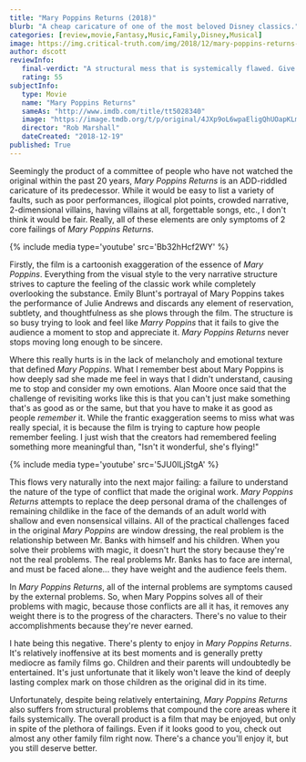 ```yaml
---
title: "Mary Poppins Returns (2018)"
blurb: "A cheap caricature of one of the most beloved Disney classics."
categories: [review,movie,Fantasy,Music,Family,Disney,Musical]
image: https://img.critical-truth.com/img/2018/12/mary-poppins-returns-cover.jpg
author: dscott
reviewInfo:
   final-verdict: "A structural mess that is systemically flawed. Give it a pass."
   rating: 55
subjectInfo:
   type: Movie
   name: "Mary Poppins Returns"
   sameAs: "http://www.imdb.com/title/tt5028340"
   image: "https://image.tmdb.org/t/p/original/4JXp9oL6wpaEligQhUOapKLmZHi.jpg"
   director: "Rob Marshall"
   dateCreated: "2018-12-19"
published: True
---
```



Seemingly the product of a committee of people who have not watched the original within the past 20 years, *Mary Poppins Returns* is an ADD-riddled caricature of its predecessor. While it would be easy to list a variety of faults, such as poor performances, illogical plot points, crowded narrative, 2-dimensional villains, having villains at all, forgettable songs, etc., I don't think it would be fair. Really, all of these elements are only symptoms of 2 core failings of *Mary Poppins Returns*.

{% include media type='youtube' src='Bb32hHcf2WY' %}

Firstly, the film is a cartoonish exaggeration of the essence of *Mary Poppins*. Everything from the visual style to the very narrative structure strives to capture the feeling of the classic work while completely overlooking the substance. Emily Blunt's portrayal of Mary Poppins takes the performance of Julie Andrews and discards any element of reservation, subtlety, and thoughtfulness as she plows through the film. The structure is so busy trying to look and feel like *Marry Poppins* that it fails to give the audience a moment to stop and appreciate it. *Mary Poppins Returns* never stops moving long enough to be sincere.

Where this really hurts is in the lack of melancholy and emotional texture that defined *Mary Poppins*. What I remember best about Mary Poppins is how deeply sad she made me feel in ways that I didn't understand, causing me to stop and consider my own emotions. Alan Moore once said that the challenge of revisiting works like this is that you can't just make something that's as good as or the same, but that you have to make it as good as people *remember* it. While the frantic exaggeration seems to miss what was really special, it is because the film is trying to capture how people remember feeling. I just wish that the creators had remembered feeling something more meaningful than, "Isn't it wonderful, she's flying!"

{% include media type='youtube' src='5JU0ILjStgA' %}

This flows very naturally into the next major failing: a failure to understand the nature of the type of conflict that made the original work. *Mary Poppins Returns* attempts to replace the deep personal drama of the challenges of remaining childlike in the face of the demands of an adult world with shallow and even nonsensical villains. All of the practical challenges faced in the original *Mary Poppins* are window dressing, the real problem is the relationship between Mr. Banks with himself and his children. When you solve their problems with magic, it doesn't hurt the story because they're not the real problems. The real problems Mr. Banks has to face are internal, and must be faced alone... they have weight and the audience feels them.

In *Mary Poppins Returns*, all of the internal problems are symptoms caused by the external problems. So, when Mary Poppins solves all of their problems with magic, because those conflicts are all it has, it removes any weight there is to the progress of the characters. There's no value to their accomplishments because they're never earned. 

I hate being this negative. There's plenty to enjoy in *Mary Poppins Returns*. It's relatively inoffensive at its best moments and is generally pretty mediocre as family films go. Children and their parents will undoubtedly be entertained. It's just unfortunate that it likely won't leave the kind of deeply lasting complex mark on those children as the original did in its time. 

Unfortunately, despite being relatively entertaining, *Mary Poppins Returns* also suffers from structural problems that compound the core areas where it fails systemically. The overall product is a film that may be enjoyed, but only in spite of the plethora of failings. Even if it looks good to you, check out almost any other family film right now. There's a chance  you'll enjoy it, but you still deserve better.